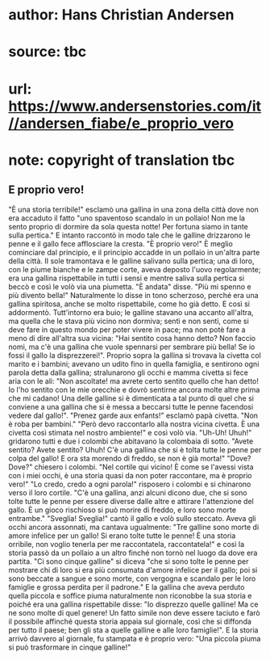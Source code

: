 # author: Hans Christian Andersen
# source: tbc
# url: https://www.andersenstories.com/it//andersen_fiabe/e_proprio_vero
# note: copyright of translation tbc

## E proprio vero! 

"È una storia terribile!" esclamò una gallina in una zona della città
dove non era accaduto il fatto "uno spaventoso scandalo in un pollaio!
Non me la sento proprio di dormire da sola questa notte! Per fortuna
siamo in tante sulla pertica." E intanto raccontò in modo tale che le
galline drizzarono le penne e il gallo fece afflosciare la cresta. "È
proprio vero!"
È meglio cominciare dal principio, e il principio accadde in un pollaio
in un'altra parte della città.
II sole tramontava e le galline salivano sulla pertica; una di loro, con
le piume bianche e le zampe corte, aveva deposto l'uovo regolarmente;
era una gallina rispettabile in tutti i sensi e mentre saliva sulla
pertica si beccò e così le volò via una piumetta.
"È andata" disse. "Più mi spenno e più divento bella!" Naturalmente
lo disse in tono scherzoso, perché era una gallina spiritosa, anche se
molto rispettabile, come ho già detto. E così si addormentò.
Tutt'intorno era buio; le galline stavano una accanto all'altra, ma
quella che le stava più vicino non dormiva; sentì e non sentì, come si
deve fare in questo mondo per poter vivere in pace; ma non potè fare a
meno di dire all'altra sua vicina: "Hai sentito cosa hanno detto? Non
faccio nomi, ma c'è una gallina che vuole spennarsi per sembrare più
bella! Se io fossi il gallo la disprezzerei!".
Proprio sopra la gallina si trovava la civetta col marito e i bambini;
avevano un udito fino in quella famiglia, e sentirono ogni parola detta
dalla gallina; stralunarono gli occhi e mamma civetta si fece aria con
le ali: "Non ascoltate! ma avrete certo sentito quello che han detto!
Io l'ho sentito con le mie orecchie e dovrò sentirne ancora molte altre
prima che mi cadano! Una delle galline si è dimenticata a tal punto di
quel che si conviene a una gallina che si è messa a beccarsi tutte le
penne facendosi vedere dal gallo!".
"Prenez garde aux enfants!" esclamò papà civetta. "Non è roba per
bambini."
"Però devo raccontarlo alla nostra vicina civetta. È una civetta così
stimata nel nostro ambiente!" e così volò via.
"Uh-Uh! Uhuh!" gridarono tutti e due i colombi che abitavano la
colombaia di sotto. "Avete sentito? Avete sentito? Uhuh! C'è una
gallina che si è tolta tutte le penne per colpa del gallo! E ora sta
morendo di freddo, se non è già morta!"
"Dove? Dove?" chiesero i colombi.
"Nel cortile qui vicino! È come se l'avessi vista con i miei occhi, è
una storia quasi da non poter raccontare, ma è proprio vero!"
"Lo credo, credo a ogni parola!" risposero i colombi e si chinarono
verso il loro cortile. "C'è una gallina, anzi alcuni dicono due, che
si sono tolte tutte le penne per essere diverse dalle altre e attirare
l'attenzione del gallo. È un gioco rischioso si può morire di freddo, e
loro sono morte entrambe."
"Sveglia! Sveglia!" cantò il gallo e volò sullo steccato. Aveva gli
occhi ancora assonnati, ma cantava ugualmente: "Tre galline sono morte
di amore infelice per un gallo! Si erano tolte tutte le penne! È una
storia orribile, non voglio tenerla per me raccontatela, raccontatela!"
e così la storia passò da un pollaio a un altro finché non tornò nel
luogo da dove era partita.
"Ci sono cinque galline" si diceva "che si sono tolte le penne per
mostrare chi di loro si era più consumata d'amore infelice per il
gallo; poi si sono beccate a sangue e sono morte, con vergogna e
scandalo per le loro famiglie e grossa perdita per il padrone."
E la gallina che aveva perduto quella piccola e soffice piuma
naturalmente non riconobbe la sua storia e poiché era una gallina
rispettabile disse: "Io disprezzo quelle galline! Ma ce ne sono molte
di quel genere! Un fatto simile non deve essere taciuto e farò il
possibile affinché questa storia appaia sul giornale, così che si
diffonda per tutto il paese; ben gli sta a quelle galline e alle loro
famiglie!".
E la storia arrivò davvero al giornale, fu stampata e è proprio vero:
"Una piccola piuma si può trasformare in cinque galline!"
